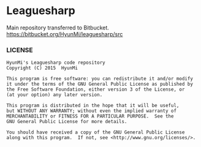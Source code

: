 # Leaguesharp
Main repository transferred to Bitbucket.
https://bitbucket.org/HyunMi/leaguesharp/src

### LICENSE ###
```
HyunMi's Leaguesharp code repository
Copyright (C) 2015  HyunMi

This program is free software: you can redistribute it and/or modify
it under the terms of the GNU General Public License as published by
the Free Software Foundation, either version 3 of the License, or
(at your option) any later version.

This program is distributed in the hope that it will be useful,
but WITHOUT ANY WARRANTY; without even the implied warranty of
MERCHANTABILITY or FITNESS FOR A PARTICULAR PURPOSE.  See the
GNU General Public License for more details.

You should have received a copy of the GNU General Public License
along with this program.  If not, see <http://www.gnu.org/licenses/>.
```
